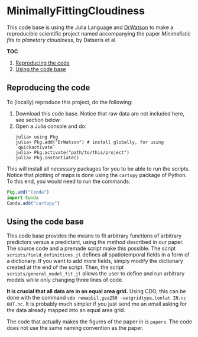 # MinimallyFittingCloudiness

This code base is using the Julia Language and [DrWatson](https://juliadynamics.github.io/DrWatson.jl/stable/)
to make a reproducible scientific project named accompanying the paper _Minimalistic fits to planetary cloudiness_, by Datseris et al.


**TOC**
1. [Reproducing the code](#reproducing-the-code)
2. [Using the code base](#using-the-code-base)

## Reproducing the code
To (locally) reproduce this project, do the following:

1. Download this code base. Notice that raw data are not included here, see section below.
2. Open a Julia console and do:
   ```
   julia> using Pkg
   julia> Pkg.add("DrWatson") # install globally, for using `quickactivate`
   julia> Pkg.activate("path/to/this/project")
   julia> Pkg.instantiate()
   ```

This will install all necessary packages for you to be able to run the scripts. Notice that plotting of maps is done using the `cartopy` package of Python. To this end, you would need to run the commands:
```julia
Pkg.add("Conda")
import Conda
Conda.add("cartopy")
```

## Using the code base
This code base provides the means to fit arbitrary functions of arbitrary predictors versus a predictant, using the method described in our paper. The source code and a premade script make this possible. The script `scripts/field_definitions.jl` defines all spatiotemporal fields in a form of a dictionary. If you want to add more fields, simply modify the dictionary created at the end of the script. Then, the script `scripts/general_model_fit.jl` allows the user to define and run arbitrary models while only changing three lines of code.

**It is crucial that all data are in an equal area grid.** Using CDO, this can be done with the command `cdo remapbil,gea250 -setgridtype,lonlat IN.nc OUT.nc`. It is probably much simpler if you just send me an email asking for the data already mapped into an equal area grid.

The code that actually makes the figures of the paper in is `papers`. The code does not use the same naming convention as the paper.
